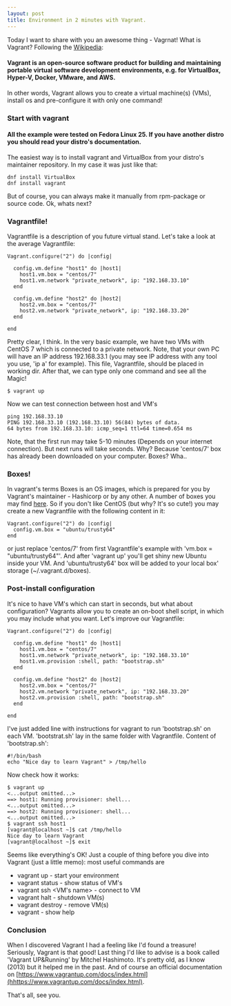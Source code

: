 ```yaml
---
layout: post
title: Environment in 2 minutes with Vagrant.
---
```


Today I want to share with you an awesome thing - Vagrnat!
What is Vagrant? Following the [Wikipedia](https://en.wikipedia.org/wiki/Vagrant_(software)):
#### Vagrant is an open-source software product for building and maintaining portable virtual software development environments, e.g. for VirtualBox, Hyper-V, Docker, VMware, and AWS. 
In other words, Vagrant allows you to create a virtual machine(s) (VMs), install os and pre-configure it with only one command! 

### Start with vagrant

#### All the example were tested on Fedora Linux 25. If you have another distro you should read your distro's documentation.
The easiest way is to install vagrant and VirtualBox from your distro's maintainer repository. In my case it was just like that:
```
dnf install VirtualBox
dnf install vagrant
```
But of course, you can always make it manually from rpm-package or source code.
Ok, whats next? 

### Vagrantfile!
Vagrantfile is a description of you future virtual stand. Let's take a look at the average Vagrantfile:
```
Vagrant.configure("2") do |config|

  config.vm.define "host1" do |host1|
    host1.vm.box = "centos/7"
    host1.vm.network "private_network", ip: "192.168.33.10"
  end

  config.vm.define "host2" do |host2|
    host2.vm.box = "centos/7"
    host2.vm.network "private_network", ip: "192.168.33.20"
  end

end
```
Pretty clear, I think. In the very basic example, we have two VMs with CentOS 7 which is connected to a private network. Note, that your own PC will have an IP address 192.168.33.1 (you may see IP address with any tool you use, 'ip a' for example).
This file, Vagrantfile, should be placed in working dir. After that, we can type only one command and see all the Magic!
```
$ vagrant up
```
Now we can test connection between host and VM's
```
ping 192.168.33.10
PING 192.168.33.10 (192.168.33.10) 56(84) bytes of data.
64 bytes from 192.168.33.10: icmp_seq=1 ttl=64 time=0.654 ms
```
Note, that the first run may take 5-10 minutes (Depends on your internet connection). But next runs will take seconds. Why? Because 'centos/7' box has already been downloaded on your computer. Boxes? Wha..

### Boxes!
In vagrant's terms Boxes is an OS images, which is prepared for you by Vagrant's maintainer - Hashicorp or by any other. A number of boxes you may find [here](https://app.vagrantup.com/boxes/search). So if you don't like CentOS (but why? It's so cute!) you may create a new Vagrantfile with the following content in it:
```
Vagrant.configure("2") do |config|
  config.vm.box = "ubuntu/trusty64"
end
```
or just replace 'centos/7' from first Vagrantfile's example with 'vm.box = "ubuntu/trusty64"'.
And after 'vagrant up' you'll get shiny new Ubuntu inside your VM. And 'ubuntu/trusty64' box will be added to your local box' storage (~/.vagrant.d/boxes). 

### Post-install configuration
It's nice to have VM's which can start in seconds, but what about configuration? Vagrants allow you to create an on-boot shell script, in which you may include what you want. Let's improve our Vagrantfile:
```
Vagrant.configure("2") do |config|

  config.vm.define "host1" do |host1|
    host1.vm.box = "centos/7"
    host1.vm.network "private_network", ip: "192.168.33.10"
    host1.vm.provision :shell, path: "bootstrap.sh"
  end

  config.vm.define "host2" do |host2|
    host2.vm.box = "centos/7"
    host2.vm.network "private_network", ip: "192.168.33.20"
    host2.vm.provision :shell, path: "bootstrap.sh"
  end

end
```
I've just added line with instructions for vagrant to run 'bootstrap.sh' on each VM. 'bootstrat.sh' lay in the same folder with Vagrantfile. Content of 'bootstrap.sh':
```
#!/bin/bash
echo "Nice day to learn Vagrant" > /tmp/hello
```
Now check how it works:
```
$ vagrant up
<...output omitted...>
==> host1: Running provisioner: shell...
<...output omitted...>
==> host2: Running provisioner: shell...
<...output omitted...>
$ vagrant ssh host1
[vagrant@localhost ~]$ cat /tmp/hello 
Nice day to learn Vagrant
[vagrant@localhost ~]$ exit
```
Seems like everything's OK! Just a couple of thing before you dive into Vagrant (just a little memo):
most useful commands are 
* vagrant up - start your environment
* vagrant status - show status of VM's
* vagrant ssh <VM's name> - connect to VM
* vagrant halt - shutdown VM(s)
* vagrant destroy - remove VM(s)
* vagrant - show help

### Conclusion
When I discovered Vagrant I had a feeling like I'd found a treasure! Seriously, Vagrant is that good! Last thing I'd like to advise is a book called 'Vagrant UP&Running' by Mitchel Hashimoto. It's pretty old, as I know (2013) but it helped me in the past. And of course an official documentation on [https://www.vagrantup.com/docs/index.html](hhttps://www.vagrantup.com/docs/index.html).

That's all, see you.
